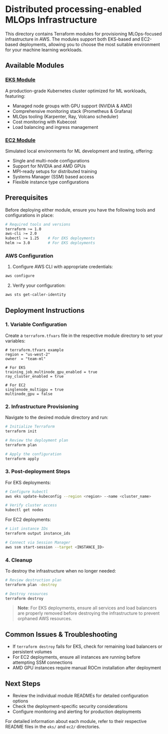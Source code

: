 # Distributed processing-enabled MLOps Infrastructure

This directory contains Terraform modules for provisioning MLOps-focused infrastructure in AWS. The modules support both EKS-based and EC2-based deployments, allowing you to choose the most suitable environment for your machine learning workloads.

## Available Modules

### [EKS Module](`./eks/`)

A production-grade Kubernetes cluster optimized for ML workloads, featuring:
- Managed node groups with GPU support (NVIDIA & AMD)
- Comprehensive monitoring stack (Prometheus & Grafana)
- MLOps tooling (Karpenter, Ray, Volcano scheduler)
- Cost monitoring with Kubecost
- Load balancing and ingress management

### [EC2 Module](`./ec2/`)

Simulated local environments for ML development and testing, offering:
- Single and multi-node configurations
- Support for NVIDIA and AMD GPUs
- MPI-ready setups for distributed training
- Systems Manager (SSM) based access
- Flexible instance type configurations

## Prerequisites

Before deploying either module, ensure you have the following tools and configurations in place:

```bash
# Required tools and versions
terraform >= 1.0
aws-cli >= 2.0
kubectl >= 1.25    # For EKS deployments
helm >= 3.0        # For EKS deployments
```

### AWS Configuration

1. Configure AWS CLI with appropriate credentials:
```bash
aws configure
```

2. Verify your configuration:
```bash
aws sts get-caller-identity
```

## Deployment Instructions

### 1. Variable Configuration

Create a `terraform.tfvars` file in the respective module directory to set your variables:

```hcl
# terraform.tfvars example
region = "us-west-2"
owner  = "team-ml"

# For EKS
training_job_multinode_gpu_enabled = true
ray_cluster_enabled = true

# For EC2
singlenode_multigpu = true
multinode_gpu = false
```

### 2. Infrastructure Provisioning

Navigate to the desired module directory and run:

```bash
# Initialize Terraform
terraform init

# Review the deployment plan
terraform plan

# Apply the configuration
terraform apply
```

### 3. Post-deployment Steps

For EKS deployments:
```bash
# Configure kubectl
aws eks update-kubeconfig --region <region> --name <cluster_name>

# Verify cluster access
kubectl get nodes
```

For EC2 deployments:
```bash
# List instance IDs
terraform output instance_ids

# Connect via Session Manager
aws ssm start-session --target <INSTANCE_ID>
```

### 4. Cleanup

To destroy the infrastructure when no longer needed:

```bash
# Review destruction plan
terraform plan -destroy

# Destroy resources
terraform destroy
```

> **Note**: For EKS deployments, ensure all services and load balancers are properly removed before destroying the infrastructure to prevent orphaned AWS resources.

## Common Issues & Troubleshooting

- If `terraform destroy` fails for EKS, check for remaining load balancers or persistent volumes
- For EC2 deployments, ensure all instances are running before attempting SSM connections
- AMD GPU instances require manual ROCm installation after deployment

## Next Steps

- Review the individual module READMEs for detailed configuration options
- Check the deployment-specific security considerations
- Configure monitoring and alerting for production deployments

For detailed information about each module, refer to their respective README files in the `eks/` and `ec2/` directories.
